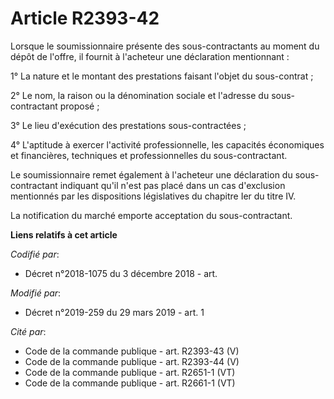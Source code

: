 # Article R2393-42

Lorsque le soumissionnaire présente des sous-contractants au moment du dépôt de l'offre, il fournit à l'acheteur une
déclaration mentionnant : 

1° La nature et le montant des prestations faisant l'objet du sous-contrat ; 

2° Le nom, la raison ou la dénomination sociale et l'adresse du sous-contractant proposé ; 

3° Le lieu d'exécution des prestations sous-contractées ; 

4° L'aptitude à exercer l'activité professionnelle, les capacités économiques et financières, techniques et professionnelles
du sous-contractant. 

Le soumissionnaire remet également à l'acheteur une déclaration du sous-contractant indiquant qu'il n'est pas placé dans un
cas d'exclusion mentionnés par les dispositions législatives du chapitre Ier du titre IV. 

La notification du marché emporte acceptation du sous-contractant.

**Liens relatifs à cet article**

_Codifié par_:

  - Décret n°2018-1075 du 3 décembre 2018 - art.

_Modifié par_:

  - Décret n°2019-259 du 29 mars 2019 - art. 1

_Cité par_:

  - Code de la commande publique - art. R2393-43 (V)
  - Code de la commande publique - art. R2393-44 (V)
  - Code de la commande publique - art. R2651-1 (VT)
  - Code de la commande publique - art. R2661-1 (VT)

